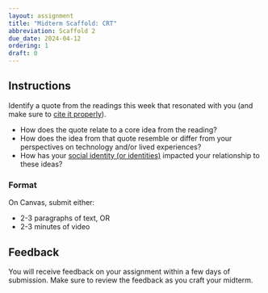 ```yaml
---
layout: assignment
title: "Midterm Scaffold: CRT"
abbreviation: Scaffold 2
due_date: 2024-04-12
ordering: 1
draft: 0
---
```

## Instructions
Identify a quote from the readings this week that resonated with you (and make sure to [cite it properly](https://owl.purdue.edu/owl/research_and_citation/apa_style/apa_formatting_and_style_guide/in_text_citations_the_basics.html)).
- How does the quote relate to a core idea from the reading?
- How does the idea from that quote resemble or differ from your perspectives on technology and/or lived experiences?
- How has your [social identity (or identities)](https://unitedwaysem.org/wp-content/uploads/2021-21-Day-Equity-Challenge-Social-Identity-Wheel-FINAL.pdf) impacted your relationship to these ideas?

### Format
On Canvas, submit either: 
- 2-3 paragraphs of text, OR 
- 2-3 minutes of video

## Feedback
You will receive feedback on your assignment within a few days of submission. Make sure to review the feedback as you craft your midterm.